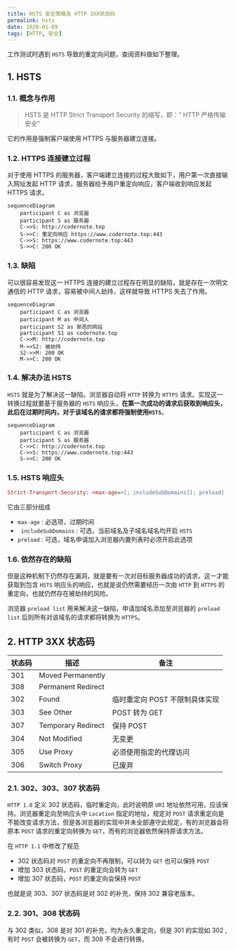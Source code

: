```yaml
---
title: HSTS 安全策略及 HTTP 3XX状态码
permalink: hsts
date: 2020-01-09 
tags: [HTTP, 安全]
---
```


工作测试时遇到 `HSTS` 导致的重定向问题，查阅资料做如下整理。

<!--more-->

## 1. HSTS

### 1.1. 概念与作用

> HSTS 是 HTTP Strict Transport Security 的缩写，即：“ HTTP 严格传输安全”

它的作用是强制客户端使用 HTTPS 与服务器建立连接。

### 1.2. HTTPS 连接建立过程

对于使用 HTTPS 的服务器，客户端建立连接的过程大致如下，用户第一次直接输入网址发起 HTTP 请求，服务器给予用户重定向响应，客户端收到响应发起 HTTPS 请求。

```mermaid
sequenceDiagram
	participant C as 浏览器
	participant S as 服务器
	C->>S: http://codernote.top
	S->>C: 重定向响应 https://www.codernote.top:443
	C->>S: https://www.codernote.top:443
	S->>C: 200 OK
```

### 1.3. 缺陷

可以很容易发现这一 HTTPS 连接的建立过程存在明显的缺陷，就是存在一次明文通信的 HTTP 请求，容易被中间人劫持，这样就导致 HTTPS 失去了作用。

```mermaid
sequenceDiagram
	participant C as 浏览器
	participant M as 中间人
	participant S2 as 邪恶的网站
	participant S1 as codernote.top
	C->>M: http://codernote.top
	M->>S2: 被劫持
	S2->>M: 200 OK
	M->>C: 200 OK
```

### 1.4. 解决办法 HSTS

`HSTS` 就是为了解决这一缺陷。浏览器自动将 `HTTP` 转换为 `HTTPS` 请求。实现这一转换过程就要基于服务器的 `HSTS` 响应头，**在第一次成功的请求后获取到响应头，此后在过期时间内，对于该域名的请求都将强制使用`HSTS`**。

```mermaid
sequenceDiagram
	participant C as 浏览器
	participant S as 服务器
	C->>C: http://codernote.top
	C->>S: https://www.codernote.top:443
	S->>C: 200 OK
```

### 1.5. HSTS 响应头

```ini
Strict-Transport-Security: <max-age=>[; includeSubDomains][; preload]
```

它由三部分组成

- `max-age` : 必选项，过期时间
- ` includeSubDomains` : 可选，当前域名及子域名域名均开启 `HSTS`
- `preload` : 可选，域名申请加入浏览器内置列表时必须开启此选项

### 1.6. 依然存在的缺陷

但是这种机制下仍然存在漏洞，就是要有一次对目标服务器成功的请求，这一才能获取到包含 `HSTS` 响应头的响应，也就是说仍然需要经历一次由 `HTTP` 到 `HTTPS` 的重定向，也就仍然存在被劫持的风险。

浏览器 `preload list` 用来解决这一缺陷，申请加域名添加至浏览器的  `preload list` 后则所有对该域名的请求都将转换为 `HTTPS`。

## 2. HTTP 3XX 状态码

| 状态码 | 描述               | 备注                           |
| ------ | ------------------ | ------------------------------ |
| 301    | Moved Permanently  |                                |
| 308    | Permanent Redirect |                                |
| 302    | Found              | 临时重定向 POST 不限制具体实现 |
| 303    | See Other          | POST 转为 GET                  |
| 307    | Temporary Redirect | 保持 POST                      |
| 304    | Not Modified       | 无变更                         |
| 305    | Use Proxy          | 必须使用指定的代理访问         |
| 306    | Switch Proxy       | 已废弃                         |

### 2.1. 302、303、307 状态码

`HTTP 1.0` 定义 302 状态码，临时重定向，此时说明原 `URI` 地址依然可用，应该保持。浏览器重定向至响应头中 `Location` 指定的地址，规定对 `POST` 请求重定向是不能改变请求方法，但是各浏览器的实现中并未全部遵守此规定，有的浏览器会将原本 `POST` 请求的重定向转换为 `GET`，而有的浏览器依然保持原请求方法。

在 `HTTP 1.1` 中修改了规范

- 302 状态码对 `POST` 的重定向不再限制，可以转为 `GET` 也可以保持 `POST` 
- 增加 303 状态码，`POST` 的重定向会转为 `GET`
- 增加 307 状态码，`POST` 的重定向会保持 `POST`

也就是说 303、307 状态码是对 302 的补充，保持 302 兼容老版本。

### 2.2. 301、308 状态码

与 302 类似，308 是对 301 的补充，均为永久重定向，但是 301 的实现如 302 , 有时 `POST` 会被转换为 `GET`，而 308 不会进行转换。











